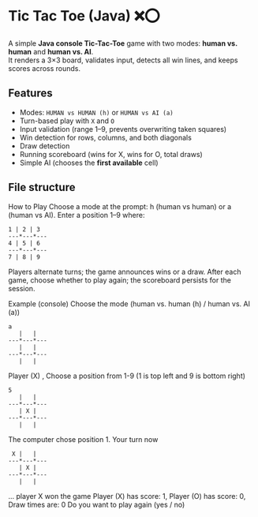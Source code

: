# Tic Tac Toe (Java) ❌⭕

A simple **Java console Tic-Tac-Toe** game with two modes: **human vs. human** and **human vs. AI**.  
It renders a 3×3 board, validates input, detects all win lines, and keeps scores across rounds.

## Features
- Modes: `HUMAN vs HUMAN (h)` or `HUMAN vs AI (a)`
- Turn-based play with `X` and `O`
- Input validation (range 1–9, prevents overwriting taken squares)
- Win detection for rows, columns, and both diagonals
- Draw detection
- Running scoreboard (wins for X, wins for O, total draws)
- Simple AI (chooses the **first available** cell)

## File structure

How to Play
Choose a mode at the prompt: h (human vs human) or a (human vs AI).
Enter a position 1–9 where:
```
1 | 2 | 3
---*---*---
4 | 5 | 6
---*---*---
7 | 8 | 9
```
Players alternate turns; the game announces wins or a draw.
After each game, choose whether to play again; the scoreboard persists for the session.

Example (console)
Choose the mode (human vs. human (h) / human vs. AI (a))
```
a
   |   |  
---*---*---
   |   |  
---*---*---
   |   |
```

Player (X) , Choose a position from 1-9 (1 is top left and 9 is bottom right)
```
5
   |   |  
---*---*---
   | X |  
---*---*---
   |   |
```

The computer chose position 1. Your turn now
```
 X |   |  
---*---*---
   | X |  
---*---*---
   |   |  
```
...
player X won the game 
Player (X) has score: 1, Player (O) has score: 0, Draw times are: 0
Do you want to play again (yes / no)
